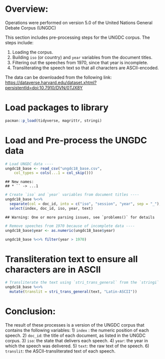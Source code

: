 # Overview:

Operations were performed on version 5.0 of the United Nations General
Debate Corpus (UNGDC)

This section includes pre-processing steps for the UNGDC corpus. The
steps include:

1.  Loading the corpus.
2.  Building `iso` (or country) and `year` variables from the document
    titles.
3.  Filtering out the speeches from 1970, since that year is incomplete.
4.  Transliterating the speech text so that all characters are
    ASCII-encoded.

The data can be downloaded from the following link:
<https://dataverse.harvard.edu/dataset.xhtml?persistentId=doi:10.7910/DVN/0TJX8Y>

# Load packages to library

``` r
pacman::p_load(tidyverse, magrittr, stringi)
```

# Load and Pre-process the UNGDC data

``` r
# Load UNGDC data ----
ungdc18_base <- read_csv("ungdc18_base.csv", 
    col_types = cols(...1 = col_skip()))
```

    ## New names:
    ## * `` -> ...1

``` r
# Create `iso` and `year` variables from document titles ----
ungdc18_base %<>% 
  separate(col = doc_id, into = c("iso", "session", "year", sep = "_"), remove = FALSE) %>% 
  select(index, doc_id, iso, year, text)
```

    ## Warning: One or more parsing issues, see `problems()` for details

``` r
# Remove speeches from 1970 because of incomplete data ----
ungdc18_base$year <- as.numeric(ungdc18_base$year) 

ungdc18_base %<>% filter(year > 1970)
```

# Transliteration text to ensure all characters are in ASCII

``` r
# Transliterate the text using `stri_trans_general` from the `stringi` package
ungdc18_base %<>%
  mutate(translit = stri_trans_general(text, "Latin-ASCII"))
```

# Conclusion:

The result of these processes is a version of the UNGDC corpus that
contains the following variables: 1) `index` : the numeric position of
each speech. 2) `doc_id`: the title of each document, as listed in the
UNGDC corpus. 3) `iso`: the state that delivers each speech. 4) `year`:
the year in which the speech was delivered. 5) `text`: the raw text of
the speech. 6) `translit`: the ASCII-transliterated text of each speech.
